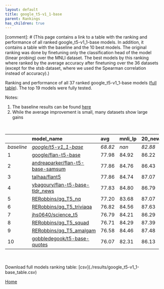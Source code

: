 ```yaml
---
layout: default
title: google_t5-v1_1-base
parent: Rankings
has_children: true
---
```

[comment]: # (This page contains a link to a table with the ranking and performance of all ranked google_t5-v1_1-base models. In addition, it contains a table with the baseline and the 10 best models. The original ranking was done by finetuning only the classification head of the model (linear probing) over the MNLI dataset.  The best models  by this ranking where ranked by the average accuracy after finetuning over the 36 datasets (except for the stsb dataset, where we used the Spearman correlation instead of accuracy).)

Ranking and performance of all 37 ranked google_t5-v1_1-base models ([full table](./results/google_t5-v1_1-base_table.csv)).  The top 19 models were fully tested.

Notes:
1. The baseline results can be found [here](google_t5-v1_1-base_pretrain_scores_table)
1. While the average improvement is small, many datasets show large gains

<br>


|            | model_name                                                                                                                                                                                                                                                                                                                                                                                                                                                                                                                                                                                                                                                                                                         | avg     | mnli_lp   | 20_newsgroup   | ag_news   | amazon_reviews_multi   | anli    | boolq   | cb      | cola    | copa    | dbpedia   | esnli   | financial_phrasebank   | imdb    | isear   | mnli    | mrpc    | multirc   | poem_sentiment   | qnli    | qqp     | rotten_tomatoes   | rte     | sst2    | sst_5bins   | stsb    | trec_coarse   | trec_fine   | tweet_ev_emoji   | tweet_ev_emotion   | tweet_ev_hate   | tweet_ev_irony   | tweet_ev_offensive   | tweet_ev_sentiment   | wic     | wnli    | wsc     | yahoo_answers   |
|:-----------|:-------------------------------------------------------------------------------------------------------------------------------------------------------------------------------------------------------------------------------------------------------------------------------------------------------------------------------------------------------------------------------------------------------------------------------------------------------------------------------------------------------------------------------------------------------------------------------------------------------------------------------------------------------------------------------------------------------------------|:--------|:----------|:---------------|:----------|:-----------------------|:--------|:--------|:--------|:--------|:--------|:----------|:--------|:-----------------------|:--------|:--------|:--------|:--------|:----------|:-----------------|:--------|:--------|:------------------|:--------|:--------|:------------|:--------|:--------------|:------------|:-----------------|:-------------------|:----------------|:-----------------|:---------------------|:---------------------|:--------|:--------|:--------|:----------------|
| *baseline* | *[google/t5-v1_1-base](google/t5-v1_1-base_pretrain_scores_table)*                                                                                                                                                                                                                                                                                                                                                                                                                                                                                                                                                                                                                                                 | *68.82* | *nan*     | *82.88*        | *88.18*   | *66.91*                | *38.06* | *65.57* | *55.45* | *70.18* | *40.50* | *70.77*   | *85.58* | *66.74*                | *92.99* | *71.06* | *75.51* | *72.83* | *56.14*   | *68.08*          | *89.37* | *83.60* | *86.05*           | *60.58* | *93.72* | *51.84*     | *68.79* | *93.25*       | *82.07*     | *33.46*          | *75.61*            | *51.52*         | *67.62*          | *82.61*              | *69.88*              | *55.84* | *46.90* | *48.32* | *69.26*         |
| 1          | [google/flan-t5-base](model_gain_chart?avg=9.16&mnli_lp=nan&20_newsgroup=3.34&ag_news=1.49&amazon_reviews_multi=0.21&anli=13.91&boolq=16.75&cb=23.12&cola=9.97&copa=34.50&dbpedia=6.90&esnli=5.37&financial_phrasebank=18.66&imdb=0.33&isear=1.37&mnli=11.74&mrpc=16.63&multirc=6.24&poem_sentiment=14.62&qnli=3.41&qqp=6.18&rotten_tomatoes=2.98&rte=24.26&sst2=0.67&sst_5bins=5.44&stsb=20.68&trec_coarse=3.95&trec_fine=10.73&tweet_ev_emoji=13.39&tweet_ev_emotion=4.62&tweet_ev_hate=3.46&tweet_ev_irony=9.04&tweet_ev_offensive=1.69&tweet_ev_sentiment=0.75&wic=14.22&wnli=9.44&wsc=5.53&yahoo_answers=4.14&model_name=google%2Fflan-t5-base&base_name=google%2Ft5-v1_1-base)                               | 77.98   | 84.92     | 86.22          | 89.67     | 67.12                  | 51.97   | 82.32   | 78.57   | 80.15   | 75.00   | 77.67     | 90.95   | 85.40                  | 93.32   | 72.43   | 87.25   | 89.46   | 62.38     | 82.69            | 92.79   | 89.77   | 89.02             | 84.84   | 94.38   | 57.29       | 89.48   | 97.20         | 92.80       | 46.85            | 80.23              | 54.98           | 76.66            | 84.30                | 70.64                | 70.06   | 56.34   | 53.85   | 73.40           |
| 2          | [andreaparker/flan-t5-base-samsum](model_gain_chart?avg=9.04&mnli_lp=nan&20_newsgroup=3.55&ag_news=1.66&amazon_reviews_multi=0.19&anli=14.53&boolq=16.60&cb=24.91&cola=10.35&copa=25.50&dbpedia=5.73&esnli=5.31&financial_phrasebank=19.96&imdb=0.05&isear=0.59&mnli=11.74&mrpc=15.89&multirc=5.99&poem_sentiment=23.27&qnli=3.93&qqp=5.54&rotten_tomatoes=3.54&rte=23.90&sst2=-0.14&sst_5bins=5.12&stsb=20.58&trec_coarse=4.15&trec_fine=10.93&tweet_ev_emoji=12.87&tweet_ev_emotion=6.02&tweet_ev_hate=-0.04&tweet_ev_irony=7.12&tweet_ev_offensive=2.16&tweet_ev_sentiment=-0.00&wic=12.03&wnli=9.44&wsc=9.37&yahoo_answers=3.04&model_name=andreaparker%2Fflan-t5-base-samsum&base_name=google%2Ft5-v1_1-base) | 77.86   | 84.76     | 86.43          | 89.83     | 67.10                  | 52.59   | 82.17   | 80.36   | 80.54   | 66.00   | 76.50     | 90.89   | 86.70                  | 93.04   | 71.64   | 87.25   | 88.73   | 62.13     | 91.35            | 93.30   | 89.14   | 89.59             | 84.48   | 93.58   | 56.97       | 89.37   | 97.40         | 93.00       | 46.33            | 81.63              | 51.48           | 74.74            | 84.77                | 69.88                | 67.87   | 56.34   | 57.69   | 72.30           |
| 3          | [talhaa/flant5](model_gain_chart?avg=9.03&mnli_lp=nan&20_newsgroup=4.19&ag_news=1.36&amazon_reviews_multi=0.23&anli=14.13&boolq=17.27&cb=23.12&cola=9.97&copa=29.50&dbpedia=6.50&esnli=5.11&financial_phrasebank=18.16&imdb=0.52&isear=1.43&mnli=11.97&mrpc=13.44&multirc=5.70&poem_sentiment=19.42&qnli=3.74&qqp=7.12&rotten_tomatoes=3.64&rte=25.34&sst2=0.09&sst_5bins=4.72&stsb=20.65&trec_coarse=4.15&trec_fine=9.53&tweet_ev_emoji=13.59&tweet_ev_emotion=4.90&tweet_ev_hate=1.07&tweet_ev_irony=7.25&tweet_ev_offensive=2.16&tweet_ev_sentiment=1.88&wic=12.97&wnli=9.44&wsc=7.45&yahoo_answers=3.38&model_name=talhaa%2Fflant5&base_name=google%2Ft5-v1_1-base)                                            | 77.86   | 84.74     | 87.07          | 89.53     | 67.14                  | 52.19   | 82.84   | 78.57   | 80.15   | 70.00   | 77.27     | 90.70   | 84.90                  | 93.51   | 72.49   | 87.48   | 86.27   | 61.84     | 87.50            | 93.12   | 90.72   | 89.68             | 85.92   | 93.81   | 56.56       | 89.44   | 97.40         | 91.60       | 47.05            | 80.51              | 52.59           | 74.87            | 84.77                | 71.76                | 68.81   | 56.34   | 55.77   | 72.63           |
| 4          | [ybagoury/flan-t5-base-tldr_news](model_gain_chart?avg=9.01&mnli_lp=nan&20_newsgroup=3.91&ag_news=1.72&amazon_reviews_multi=-0.21&anli=13.38&boolq=16.39&cb=21.34&cola=11.03&copa=29.50&dbpedia=6.47&esnli=5.40&financial_phrasebank=21.16&imdb=0.44&isear=1.96&mnli=11.67&mrpc=14.91&multirc=5.68&poem_sentiment=16.54&qnli=3.96&qqp=6.70&rotten_tomatoes=3.45&rte=23.18&sst2=0.55&sst_5bins=5.31&stsb=20.88&trec_coarse=3.95&trec_fine=10.73&tweet_ev_emoji=13.94&tweet_ev_emotion=4.76&tweet_ev_hate=-1.52&tweet_ev_irony=8.14&tweet_ev_offensive=1.11&tweet_ev_sentiment=1.38&wic=12.97&wnli=9.44&wsc=10.34&yahoo_answers=3.71&model_name=ybagoury%2Fflan-t5-base-tldr_news&base_name=google%2Ft5-v1_1-base)   | 77.83   | 84.80     | 86.79          | 89.90     | 66.70                  | 51.44   | 81.96   | 76.79   | 81.21   | 70.00   | 77.23     | 90.98   | 87.90                  | 93.43   | 73.01   | 87.17   | 87.75   | 61.82     | 84.62            | 93.34   | 90.29   | 89.49             | 83.75   | 94.27   | 57.15       | 89.67   | 97.20         | 92.80       | 47.40            | 80.37              | 50.00           | 75.77            | 83.72                | 71.26                | 68.81   | 56.34   | 58.65   | 72.97           |
| 5          | [RERobbins/qg_T5_nq](model_gain_chart?avg=8.37&mnli_lp=nan&20_newsgroup=4.19&ag_news=1.52&amazon_reviews_multi=-0.13&anli=13.06&boolq=12.35&cb=30.27&cola=9.40&copa=8.50&dbpedia=6.63&esnli=5.31&financial_phrasebank=20.66&imdb=0.80&isear=2.61&mnli=11.88&mrpc=14.91&multirc=5.37&poem_sentiment=16.54&qnli=3.67&qqp=4.70&rotten_tomatoes=3.64&rte=14.87&sst2=0.55&sst_5bins=4.76&stsb=18.60&trec_coarse=4.75&trec_fine=9.93&tweet_ev_emoji=13.56&tweet_ev_emotion=6.59&tweet_ev_hate=2.08&tweet_ev_irony=9.67&tweet_ev_offensive=2.04&tweet_ev_sentiment=1.56&wic=13.60&wnli=6.62&wsc=12.26&yahoo_answers=4.11&model_name=RERobbins%2Fqg_T5_nq&base_name=google%2Ft5-v1_1-base)                                 | 77.20   | 83.68     | 87.07          | 89.70     | 66.78                  | 51.12   | 77.92   | 85.71   | 79.58   | 49.00   | 77.40     | 90.89   | 87.40                  | 93.79   | 73.66   | 87.39   | 87.75   | 61.51     | 84.62            | 93.04   | 88.30   | 89.68             | 75.45   | 94.27   | 56.61       | 87.39   | 98.00         | 92.00       | 47.02            | 82.20              | 53.60           | 77.30            | 84.65                | 71.44                | 69.44   | 53.52   | 60.58   | 73.37           |
| 6          | [RERobbins/qg_T5_triviaqa](model_gain_chart?avg=7.99&mnli_lp=nan&20_newsgroup=4.75&ag_news=1.56&amazon_reviews_multi=0.23&anli=15.10&boolq=8.53&cb=26.70&cola=8.82&copa=15.50&dbpedia=6.87&esnli=5.16&financial_phrasebank=19.36&imdb=0.81&isear=1.43&mnli=12.61&mrpc=14.18&multirc=1.15&poem_sentiment=19.42&qnli=3.93&qqp=6.52&rotten_tomatoes=4.10&rte=11.62&sst2=0.55&sst_5bins=5.03&stsb=18.48&trec_coarse=4.75&trec_fine=9.73&tweet_ev_emoji=13.49&tweet_ev_emotion=6.02&tweet_ev_hate=1.85&tweet_ev_irony=9.04&tweet_ev_offensive=2.97&tweet_ev_sentiment=1.12&wic=10.78&wnli=2.39&wsc=8.41&yahoo_answers=4.81&model_name=RERobbins%2Fqg_T5_triviaqa&base_name=google%2Ft5-v1_1-base)                       | 76.82   | 84.56     | 87.63          | 89.73     | 67.14                  | 53.16   | 74.10   | 82.14   | 79.00   | 56.00   | 77.63     | 90.75   | 86.10                  | 93.80   | 72.49   | 88.12   | 87.01   | 57.28     | 87.50            | 93.30   | 90.12   | 90.15             | 72.20   | 94.27   | 56.88       | 87.27   | 98.00         | 91.80       | 46.95            | 81.63              | 53.37           | 76.66            | 85.58                | 71.00                | 66.61   | 49.30   | 56.73   | 74.07           |
| 7          | [jhs0640/science_t5](model_gain_chart?avg=7.97&mnli_lp=nan&20_newsgroup=3.41&ag_news=2.09&amazon_reviews_multi=0.09&anli=14.44&boolq=16.75&cb=23.12&cola=9.01&copa=18.50&dbpedia=6.43&esnli=4.94&financial_phrasebank=19.56&imdb=0.23&isear=1.37&mnli=11.89&mrpc=15.65&multirc=4.88&poem_sentiment=17.50&qnli=3.30&qqp=7.44&rotten_tomatoes=2.98&rte=19.57&sst2=0.09&sst_5bins=4.36&stsb=20.72&trec_coarse=4.35&trec_fine=8.73&tweet_ev_emoji=13.17&tweet_ev_emotion=5.95&tweet_ev_hate=-1.32&tweet_ev_irony=6.87&tweet_ev_offensive=2.62&tweet_ev_sentiment=-0.07&wic=12.50&wnli=0.99&wsc=1.68&yahoo_answers=2.97&model_name=jhs0640%2Fscience_t5&base_name=google%2Ft5-v1_1-base)                                | 76.79   | 84.21     | 86.29          | 90.27     | 67.00                  | 52.50   | 82.32   | 78.57   | 79.19   | 59.00   | 77.20     | 90.52   | 86.30                  | 93.22   | 72.43   | 87.40   | 88.48   | 61.01     | 85.58            | 92.68   | 91.04   | 89.02             | 80.14   | 93.81   | 56.20       | 89.52   | 97.60         | 90.80       | 46.63            | 81.56              | 50.20           | 74.49            | 85.23                | 69.81                | 68.34   | 47.89   | 50.00   | 72.23           |
| 8          | [RERobbins/qg_T5_squad](model_gain_chart?avg=7.88&mnli_lp=nan&20_newsgroup=4.51&ag_news=1.42&amazon_reviews_multi=0.43&anli=13.16&boolq=14.61&cb=17.77&cola=9.59&copa=13.50&dbpedia=4.67&esnli=4.90&financial_phrasebank=19.86&imdb=0.68&isear=2.41&mnli=11.70&mrpc=15.16&multirc=4.63&poem_sentiment=14.62&qnli=3.60&qqp=3.96&rotten_tomatoes=3.26&rte=12.71&sst2=1.01&sst_5bins=5.76&stsb=19.57&trec_coarse=4.75&trec_fine=10.93&tweet_ev_emoji=13.88&tweet_ev_emotion=6.80&tweet_ev_hate=0.03&tweet_ev_irony=7.25&tweet_ev_offensive=2.16&tweet_ev_sentiment=1.50&wic=14.22&wnli=0.99&wsc=14.18&yahoo_answers=3.58&model_name=RERobbins%2Fqg_T5_squad&base_name=google%2Ft5-v1_1-base)                          | 76.71   | 84.29     | 87.39          | 89.60     | 67.34                  | 51.22   | 80.18   | 73.21   | 79.77   | 54.00   | 75.43     | 90.48   | 86.60                  | 93.67   | 73.47   | 87.21   | 87.99   | 60.77     | 82.69            | 92.97   | 87.56   | 89.31             | 73.29   | 94.72   | 57.60       | 88.36   | 98.00         | 93.00       | 47.35            | 82.41              | 51.55           | 74.87            | 84.77                | 71.39                | 70.06   | 47.89   | 62.50   | 72.83           |
| 9          | [RERobbins/qg_T5_amalgam](model_gain_chart?avg=7.75&mnli_lp=nan&20_newsgroup=4.60&ag_news=1.52&amazon_reviews_multi=-0.09&anli=13.19&boolq=1.77&cb=21.34&cola=10.16&copa=14.50&dbpedia=5.10&esnli=5.18&financial_phrasebank=19.66&imdb=0.55&isear=3.26&mnli=11.84&mrpc=13.69&multirc=4.55&poem_sentiment=20.38&qnli=3.40&qqp=6.84&rotten_tomatoes=3.45&rte=9.82&sst2=0.67&sst_5bins=5.03&stsb=19.77&trec_coarse=4.55&trec_fine=9.93&tweet_ev_emoji=14.05&tweet_ev_emotion=7.22&tweet_ev_hate=3.13&tweet_ev_irony=1.00&tweet_ev_offensive=2.74&tweet_ev_sentiment=1.84&wic=10.93&wnli=6.62&wsc=13.22&yahoo_answers=3.74&model_name=RERobbins%2Fqg_T5_amalgam&base_name=google%2Ft5-v1_1-base)                       | 76.58   | 84.46     | 87.48          | 89.70     | 66.82                  | 51.25   | 67.34   | 76.79   | 80.35   | 55.00   | 75.87     | 90.77   | 86.40                  | 93.54   | 74.32   | 87.35   | 86.52   | 60.68     | 88.46            | 92.77   | 90.43   | 89.49             | 70.40   | 94.38   | 56.88       | 88.56   | 97.80         | 92.00       | 47.51            | 82.83              | 54.65           | 68.62            | 85.35                | 71.72                | 66.77   | 53.52   | 61.54   | 73.00           |
| 10         | [gobbledegook/t5-base-quotes](model_gain_chart?avg=7.25&mnli_lp=nan&20_newsgroup=3.25&ag_news=1.42&amazon_reviews_multi=0.59&anli=12.38&boolq=9.96&cb=19.55&cola=9.30&copa=8.50&dbpedia=6.40&esnli=5.18&financial_phrasebank=19.66&imdb=0.30&isear=1.24&mnli=11.68&mrpc=12.95&multirc=4.49&poem_sentiment=17.50&qnli=3.05&qqp=6.17&rotten_tomatoes=3.35&rte=9.10&sst2=-0.37&sst_5bins=4.81&stsb=20.22&trec_coarse=4.95&trec_fine=9.73&tweet_ev_emoji=13.50&tweet_ev_emotion=4.62&tweet_ev_hate=-0.24&tweet_ev_irony=9.16&tweet_ev_offensive=1.11&tweet_ev_sentiment=1.44&wic=12.50&wnli=9.44&wsc=0.72&yahoo_answers=3.31&model_name=gobbledegook%2Ft5-base-quotes&base_name=google%2Ft5-v1_1-base)                 | 76.07   | 82.31     | 86.13          | 89.60     | 67.50                  | 50.44   | 75.54   | 75.00   | 79.48   | 49.00   | 77.17     | 90.77   | 86.40                  | 93.29   | 72.29   | 87.18   | 85.78   | 60.62     | 85.58            | 92.42   | 89.77   | 89.40             | 69.68   | 93.35   | 56.65       | 89.01   | 98.20         | 91.80       | 46.97            | 80.23              | 51.28           | 76.79            | 83.72                | 71.32                | 68.34   | 56.34   | 49.04   | 72.57           |


<br>
<br>
Download full models ranking table: [csv](./results/google_t5-v1_1-base_table.csv)

[Home](.)